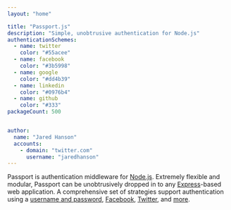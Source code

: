 ```yaml
---
layout: "home"

title: "Passport.js"
description: "Simple, unobtrusive authentication for Node.js"
authenticationSchemes:
  - name: twitter
    color: "#55acee"
  - name: facebook
    color: "#3b5998"
  - name: google
    color: "#dd4b39"
  - name: linkedin
    color: "#0976b4"
  - name: github
    color: "#333"
packageCount: 500


author:
  name: "Jared Hanson"
  accounts:
    - domain: "twitter.com"
      username: "jaredhanson"
---
```


Passport is authentication middleware for [Node.js](https://nodejs.org/).
Extremely flexible and modular, Passport can be unobtrusively dropped in to any
[Express](https://expressjs.com/)-based web application.  A comprehensive set of
strategies support authentication using a [username and password](/docs/username-password/),
[Facebook](/docs/facebook/), [Twitter](/docs/twitter/), and [more](/packages/).
